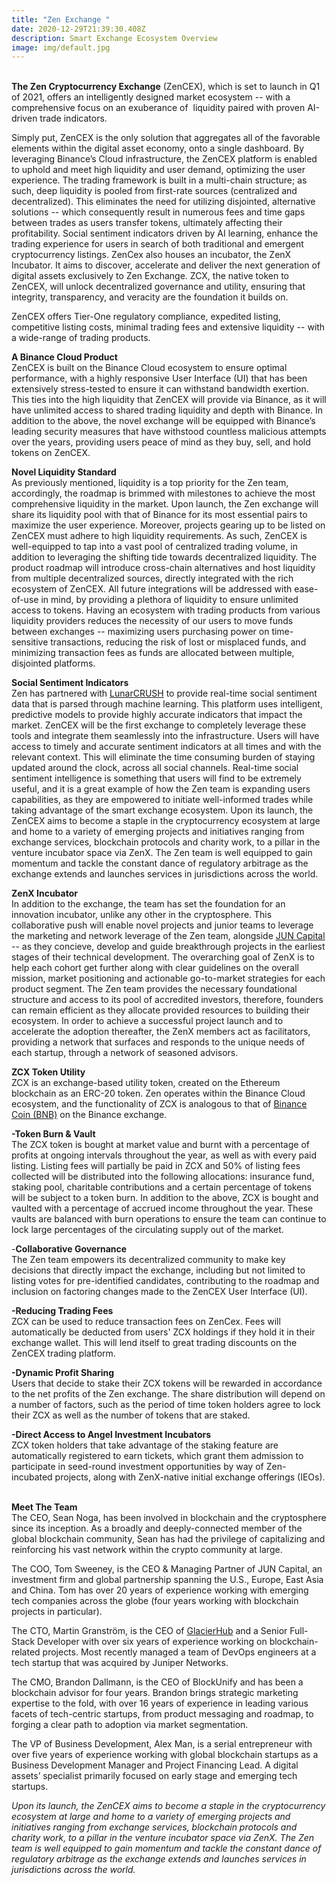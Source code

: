 ```yaml
---
title: "Zen Exchange "
date: 2020-12-29T21:39:30.408Z
description: Smart Exchange Ecosystem Overview
image: img/default.jpg
---
```

\
**The Zen Cryptocurrency Exchange** (ZenCEX), which is set to launch in Q1 of 2021, offers an intelligently designed market ecosystem -- with a comprehensive focus on an exuberance of  liquidity paired with proven AI-driven trade indicators.

Simply put, ZenCEX is the only solution that aggregates all of the favorable elements within the digital asset economy, onto a single dashboard. By leveraging Binance’s Cloud infrastructure, the ZenCEX platform is enabled to uphold and meet high liquidity and user demand, optimizing the user experience. The trading framework is built in a multi-chain structure; as such, deep liquidity is pooled from first-rate sources (centralized and decentralized). This eliminates the need for utilizing disjointed, alternative solutions -- which consequently result in numerous fees and time gaps between trades as users transfer tokens, ultimately affecting their profitability. Social sentiment indicators driven by AI learning, enhance the trading experience for users in search of both traditional and emergent cryptocurrency listings. ZenCex also houses an incubator, the ZenX Incubator. It aims to discover, accelerate and deliver the next generation of digital assets exclusively to Zen Exchange. ZCX, the native token to ZenCEX, will unlock decentralized governance and utility, ensuring that integrity, transparency, and veracity are the foundation it builds on. 

ZenCEX offers Tier-One regulatory compliance, expedited listing, competitive listing costs, minimal trading fees and extensive liquidity -- with a wide-range of trading products.

**A Binance Cloud Product**\
ZenCEX is built on the Binance Cloud ecosystem to ensure optimal performance, with a highly responsive User Interface (UI) that has been extensively stress-tested to ensure it can withstand bandwidth exertion. This ties into the high liquidity that ZenCEX will provide via Binance, as it will have unlimited access to shared trading liquidity and depth with Binance. In addition to the above, the novel exchange will be equipped with Binance’s leading security measures that have withstood countless malicious attempts over the years, providing users peace of mind as they buy, sell, and hold tokens on ZenCEX.

**Novel Liquidity Standard**\
As previously mentioned, liquidity is a top priority for the Zen team, accordingly, the roadmap is brimmed with milestones to achieve the most comprehensive liquidity in the market. Upon launch, the Zen exchange will share its liquidity pool with that of Binance for its most essential pairs to maximize the user experience. Moreover, projects gearing up to be listed on ZenCEX must adhere to high liquidity requirements. As such, ZenCEX is well-equipped to tap into a vast pool of centralized trading volume, in addition to leveraging the shifting tide towards decentralized liquidity. The product roadmap will introduce cross-chain alternatives and host liquidity from multiple decentralized sources, directly integrated with the rich ecosystem of ZenCEX. All future integrations will be addressed with ease-of-use in mind, by providing a plethora of liquidity to ensure unlimited access to tokens. Having an ecosystem with trading products from various liquidity providers reduces the necessity of our users to move funds between exchanges -- maximizing users purchasing power on time-sensitive transactions, reducing the risk of lost or misplaced funds, and minimizing transaction fees as funds are allocated between multiple, disjointed platforms. 

**Social Sentiment Indicators**\
Zen has partnered with [LunarCRUSH](https://lunarcrush.com/markets) to provide real-time social sentiment data that is parsed through machine learning. This platform uses intelligent, predictive models to provide highly accurate indicators that impact the market. ZenCEX will be the first exchange to completely leverage these tools and integrate them seamlessly into the infrastructure. Users will have access to timely and accurate sentiment indicators at all times and with the relevant context. This will eliminate the time consuming burden of staying updated around the clock, across all social channels. Real-time social sentiment intelligence is something that users will find to be extremely useful, and it is a great example of how the Zen team is expanding users capabilities, as they are empowered to initiate well-informed trades while taking advantage of the smart exchange ecosystem. Upon its launch, the ZenCEX aims to become a staple in the cryptocurrency ecosystem at large and home to a variety of emerging projects and initiatives ranging from exchange services, blockchain protocols and charity work, to a pillar in the venture incubator space via ZenX. The Zen team is well equipped to gain momentum and tackle the constant dance of regulatory arbitrage as the exchange extends and launches services in jurisdictions across the world. 

**ZenX Incubator** \
In addition to the exchange, the team has set the foundation for an innovation incubator, unlike any other in the cryptosphere. This collaborative push will enable novel projects and junior teams to leverage the marketing and network leverage of the Zen team, alongside [JUN Capital](https://www.juncapital.io/) -- as they concieve, develop and guide breakthrough projects in the earliest stages of their technical development. The overarching goal of ZenX is to help each cohort get further along with clear guidelines on the overall mission, market positioning and actionable go-to-market strategies for each product segment. The Zen team provides the necessary foundational structure and access to its pool of accredited investors, therefore, founders can remain efficient as they allocate provided resources to building their ecosystem. In order to achieve a successful project launch and to accelerate the adoption thereafter, the ZenX members act as facilitators, providing a network that surfaces and responds to the unique needs of each startup, through a network of seasoned advisors. 

**ZCX Token Utility**\
ZCX is an exchange-based utility token, created on the Ethereum blockchain as an ERC-20 token. Zen operates within the Binance Cloud ecosystem, and the functionality of ZCX is analogous to that of [Binance Coin (BNB)](https://coinmarketcap.com/currencies/binance-coin/) on the Binance exchange. 

**\-Token Burn & Vault**\
The ZCX token is bought at market value and burnt with a percentage of profits at ongoing intervals throughout the year, as well as with every paid listing. Listing fees will partially be paid in ZCX and 50% of listing fees collected will be distributed into the following allocations: insurance fund, staking pool, charitable contributions and a certain percentage of tokens will be subject to a token burn. In addition to the above, ZCX is bought and vaulted with a percentage of accrued income throughout the year. These vaults are balanced with burn operations to ensure the team can continue to lock large percentages of the circulating supply out of the market.

\-**Collaborative Governance**\
The Zen team empowers its decentralized community to make key decisions that directly impact the exchange, including but not limited to listing votes for pre-identified candidates, contributing to the roadmap and inclusion on factoring changes made to the ZenCEX User Interface (UI).

**\-Reducing Trading Fees**\
ZCX can be used to reduce transaction fees on ZenCex. Fees will automatically be deducted from users' ZCX holdings if they hold it in their exchange wallet. This will lend itself to great trading discounts on the ZenCEX trading platform. 

**\-Dynamic Profit Sharing**\
Users that decide to stake their ZCX tokens will be rewarded in accordance to the net profits of the Zen exchange. The share distribution will depend on a number of factors, such as the period of time token holders agree to lock their ZCX as well as the number of tokens that are staked. 

**\-Direct Access to Angel Investment Incubators**\
ZCX token holders that take advantage of the staking feature are automatically registered to earn tickets, which grant them admission to participate in seed-round investment opportunities by way of Zen-incubated projects, along with ZenX-native initial exchange offerings (IEOs).

\
**Meet The Team**\
The CEO, Sean Noga, has been involved in blockchain and the cryptosphere since its inception. As a broadly and deeply-connected member of the global blockchain community, Sean has had the privilege of capitalizing and reinforcing his vast network within the crypto community at large. 

The COO, Tom Sweeney, is the CEO & Managing Partner of JUN Capital, an investment firm and global partnership spanning the U.S., Europe, East Asia and China. Tom has over 20 years of experience working with emerging tech companies across the globe (four years working with blockchain projects in particular).

The CTO, Martin Granström, is the CEO of [GlacierHub](https://glacierhub.io/) and a Senior Full-Stack Developer with over six years of experience working on blockchain-related projects. Most recently managed a team of DevOps engineers at a tech startup that was acquired by Juniper Networks.

The CMO, Brandon Dallmann, is the CEO of BlockUnify and has been a blockchain advisor for four years. Brandon brings strategic marketing expertise to the fold, with over 16 years of experience in leading various facets of tech-centric startups, from product messaging and roadmap, to forging a clear path to adoption via market segmentation.

The VP of Business Development, Alex Man, is a serial entrepreneur with over five years of experience working with global blockchain startups as a Business Development Manager and Project Financing Lead. A digital assets’ specialist primarily focused on early stage and emerging tech startups.

*Upon its launch, the ZenCEX aims to become a staple in the cryptocurrency ecosystem at large and home to a variety of emerging projects and initiatives ranging from exchange services, blockchain protocols and charity work, to a pillar in the venture incubator space via ZenX. The Zen team is well equipped to gain momentum and tackle the constant dance of regulatory arbitrage as the exchange extends and launches services in jurisdictions across the world.*